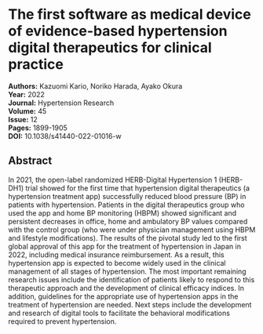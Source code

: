 # The first software as medical device of evidence-based hypertension digital therapeutics for clinical practice

**Authors:** Kazuomi Kario, Noriko Harada, Ayako Okura  
**Year:** 2022  
**Journal:** Hypertension Research  
**Volume:** 45  
**Issue:** 12  
**Pages:** 1899-1905  
**DOI:** 10.1038/s41440-022-01016-w  

## Abstract
In 2021, the open-label randomized HERB-Digital Hypertension 1 (HERB-DH1) trial showed for the first time that hypertension digital therapeutics (a hypertension treatment app) successfully reduced blood pressure (BP) in patients with hypertension. Patients in the digital therapeutics group who used the app and home BP monitoring (HBPM) showed significant and persistent decreases in office, home and ambulatory BP values compared with the control group (who were under physician management using HBPM and lifestyle modifications). The results of the pivotal study led to the first global approval of this app for the treatment of hypertension in Japan in 2022, including medical insurance reimbursement. As a result, this hypertension app is expected to become widely used in the clinical management of all stages of hypertension. The most important remaining research issues include the identification of patients likely to respond to this therapeutic approach and the development of clinical efficacy indices. In addition, guidelines for the appropriate use of hypertension apps in the treatment of hypertension are needed. Next steps include the development and research of digital tools to facilitate the behavioral modifications required to prevent hypertension.

